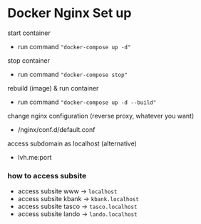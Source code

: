 # Docker Nginx Set up

start container
- run command ```"docker-compose up -d"```

stop container
- run command ```"docker-compose stop"```

rebuild (image) & run container
- run command ```"docker-compose up -d --build"```

change nginx configuration (reverse proxy, whatever you want)
- /nginx/conf.d/default.conf

access subdomain as localhost (alternative)
- lvh.me:port

### how to access subsite
- access subsite www -> ``localhost``
- access subsite kbank -> ```kbank.localhost```
- access subsite tasco -> ```tasco.localhost```
- access subsite lando -> ```lando.localhost```
